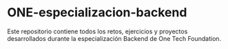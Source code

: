 # ONE-especializacion-backend
Este repositorio contiene todos los retos, ejercicios y proyectos desarrollados durante la especialización Backend de One Tech Foundation. 
